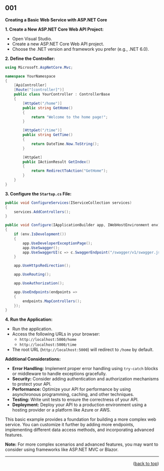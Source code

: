<a name="topage"></a>

## 001

**Creating a Basic Web Service with ASP.NET Core**

**1. Create a New ASP.NET Core Web API Project:**

- Open Visual Studio.
- Create a new ASP.NET Core Web API project.
- Choose the .NET version and framework you prefer (e.g., .NET 6.0).

**2. Define the Controller:**

```csharp
using Microsoft.AspNetCore.Mvc;

namespace YourNamespace
{
    [ApiController]
    [Route("[controller]")]
    public class YourController : ControllerBase
    {
        [HttpGet("/home")]
        public string GetHome()
        {
            return "Welcome to the home page!";
        }

        [HttpGet("/time")]
        public string GetTime()
        {
            return DateTime.Now.ToString();
        }

        [HttpGet]
        public IActionResult GetIndex()
        {
            return RedirectToAction("GetHome");
        }
    }
}
```

**3. Configure the `Startup.cs` File:**

```csharp
public void ConfigureServices(IServiceCollection services)
{
    services.AddControllers();
}

public void Configure(IApplicationBuilder app, IWebHostEnvironment env)
{
    if (env.IsDevelopment())
    {
        app.UseDeveloperExceptionPage();
        app.UseSwagger();
        app.UseSwaggerUI(c => c.SwaggerEndpoint("/swagger/v1/swagger.json", "Your API v1"));
    }

    app.UseHttpsRedirection();

    app.UseRouting();

    app.UseAuthorization();

    app.UseEndpoints(endpoints =>
    {
        endpoints.MapControllers();
    });
}
```

**4. Run the Application:**

- Run the application.
- Access the following URLs in your browser:
    - `http://localhost:5000/home`
    - `http://localhost:5000/time`
- The root URL (`http://localhost:5000`) will redirect to `/home` by default.

**Additional Considerations:**

- **Error Handling:** Implement proper error handling using `try-catch` blocks or middleware to handle exceptions gracefully.
- **Security:** Consider adding authentication and authorization mechanisms to protect your API.
- **Performance:** Optimize your API for performance by using asynchronous programming, caching, and other techniques.
- **Testing:** Write unit tests to ensure the correctness of your API.
- **Deployment:** Deploy your API to a production environment using a hosting provider or a platform like Azure or AWS.

This basic example provides a foundation for building a more complex web service. You can customize it further by adding more endpoints, implementing different data access methods, and incorporating advanced features.
 
**Note:** For more complex scenarios and advanced features, you may want to consider using frameworks like ASP.NET MVC or Blazor.


-----

<p align="right">(<a href="#topage">back to top</a>)</p>
<br/>
<br/>

